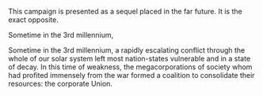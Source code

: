This campaign is presented as a sequel placed in the far future. It is the exact opposite.

Sometime in the 3rd millennium, 



Sometime in the 3rd millennium, a rapidly escalating conflict through the whole of our solar system left most nation-states vulnerable and in a state of decay. In this time of weakness, the megacorporations of society whom had profited immensely from the war formed a coalition to consolidate their resources: the corporate Union. 